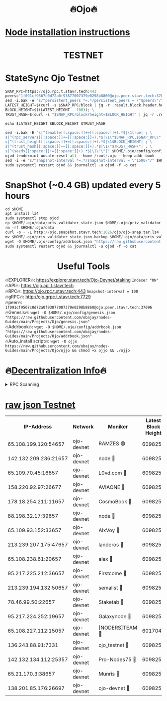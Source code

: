 <h1 align="center"> 🔥Ojo🔥</h1>

[Node installation instructions](https://github.com/obajay/nodes-Guides/tree/main/Projects/Ojo)
=

<h1 align="center"> TESTNET</h1>

# StateSync Ojo Testnet
```python
SNAP_RPC=https://ojo.rpc.t.stavr.tech:443
peers="1f091cf9567c0d72a0f93877007379e0298b8860@ojo.peer.stavr.tech:37096"
sed -i.bak -e "s/^persistent_peers *=.*/persistent_peers = \"$peers\"/" $HOME/.ojo/config/config.toml
LATEST_HEIGHT=$(curl -s $SNAP_RPC/block | jq -r .result.block.header.height); \
BLOCK_HEIGHT=$((LATEST_HEIGHT - 100)); \
TRUST_HASH=$(curl -s "$SNAP_RPC/block?height=$BLOCK_HEIGHT" | jq -r .result.block_id.hash)

echo $LATEST_HEIGHT $BLOCK_HEIGHT $TRUST_HASH

sed -i.bak -E "s|^(enable[[:space:]]+=[[:space:]]+).*$|\1true| ; \
s|^(rpc_servers[[:space:]]+=[[:space:]]+).*$|\1\"$SNAP_RPC,$SNAP_RPC\"| ; \
s|^(trust_height[[:space:]]+=[[:space:]]+).*$|\1$BLOCK_HEIGHT| ; \
s|^(trust_hash[[:space:]]+=[[:space:]]+).*$|\1\"$TRUST_HASH\"| ; \
s|^(seeds[[:space:]]+=[[:space:]]+).*$|\1\"\"|" $HOME/.ojo/config/config.toml
ojod tendermint unsafe-reset-all --home /root/.ojo --keep-addr-book
sed -i -e "s/^snapshot-interval *=.*/snapshot-interval = \"1500\"/" $HOME/.ojo/config/app.toml
sudo systemctl restart ojod && journalctl -u ojod -f -o cat
```
# SnapShot (~0.4 GB) updated every 5 hours
```python
cd $HOME
apt install lz4
sudo systemctl stop ojod
cp $HOME/.ojo/data/priv_validator_state.json $HOME/.ojo/priv_validator_state.json.backup
rm -rf $HOME/.ojo/data
curl -o - -L http://ojo.snapshot.stavr.tech:1026/ojo/ojo-snap.tar.lz4 | lz4 -c -d - | tar -x -C $HOME/.ojo --strip-components 2
mv $HOME/.ojo/priv_validator_state.json.backup $HOME/.ojo/data/priv_validator_state.json
wget -O $HOME/.ojo/config/addrbook.json "https://raw.githubusercontent.com/obajay/nodes-Guides/main/Projects/Ojo/addrbook.json"
sudo systemctl restart ojod && journalctl -u ojod -f -o cat
```
 <h1 align="center"> Useful Tools</h1>

🔥EXPLORER🔥:        https://explorer.stavr.tech/Ojo-Devnet/staking        `Indexer "ON"` \
🔥API🔥:                     https://ojo.api.t.stavr.tech \
🔥RPC🔥:                    https://ojo.rpc.t.stavr.tech:443              `Snapshot-interval = 100` \
🔥gRPC🔥:                  http://ojo.grpc.t.stavr.tech:7729 \
🔥peer🔥:                   `1f091cf9567c0d72a0f93877007379e0298b8860@ojo.peer.stavr.tech:37096` \
🔥Genesis🔥:    ```wget -O $HOME/.ojo/config/genesis.json "https://raw.githubusercontent.com/obajay/nodes-Guides/main/Projects/Ojo/genesis.json"``` \
🔥Addrbook🔥:    ```wget -O $HOME/.ojo/config/addrbook.json "https://raw.githubusercontent.com/obajay/nodes-Guides/main/Projects/Ojo/addrbook.json"``` \
🔥Auto_install script🔥: ```wget -O ojjo https://raw.githubusercontent.com/obajay/nodes-Guides/main/Projects/Ojo/ojjo && chmod +x ojjo && ./ojjo```

🔥[Decentralization Info](https://github.com/obajay/StateSync-snapshots/tree/main/Projects/Ojo/Decentralization)🔥
=


<details>
<summary>RPC Scanning</summary>

<h2 align="center"> We scan nodes in real time every 4 hours. And we provide the final result of RPC endpoints.
We cannot influence the operation of these nodes in any way. </h2>


```python
If Voting Power is higher than 0 --> then the Node is a validator of the network and may be subject to attack and be a potential threat to the chain.
```
```python
We marked such validators with a red symbol
```

</details>

[raw json Testnet](https://rpc-check.ojot.stavr.tech/ojot/rpc-ojot-result.json)
=


<table><tr><th>IP-Address</th><th>Network</th><th>Moniker</th><th>Latest Block Height</th><th>Earliest Block Height</th><th>Catching Up</th><th>Tx Index</th><th>Voting Power</th><th>Scan Time</th></tr><tr><td>65.108.199.120:54657</td><td>ojo-devnet</td><td>RAMZES 🟢</td><td>6098251</td><td>306156</td><td>False</td><td>on</td><td>0</td><td>2024-03-28T22:25:07.780005130UTC</td></tr><tr><td>142.132.209.236:21657</td><td>ojo-devnet</td><td>node 🔴</td><td>6098254</td><td>350001</td><td>False</td><td>on</td><td>1999</td><td>2024-03-28T22:25:24.674856738UTC</td></tr><tr><td>65.109.70.45:16657</td><td>ojo-devnet</td><td>L0vd.com 🔴</td><td>6098255</td><td>695918</td><td>False</td><td>off</td><td>998</td><td>2024-03-28T22:25:30.432421795UTC</td></tr><tr><td>158.220.92.97:26677</td><td>ojo-devnet</td><td>AVIAONE 🔴</td><td>6098254</td><td>2754001</td><td>False</td><td>on</td><td>19926</td><td>2024-03-28T22:25:23.955966054UTC</td></tr><tr><td>178.18.254.211:11657</td><td>ojo-devnet</td><td>CosmoBook 🔴</td><td>6098254</td><td>4392001</td><td>False</td><td>off</td><td>1047</td><td>2024-03-28T22:25:24.948022694UTC</td></tr><tr><td>88.198.32.17:39657</td><td>ojo-devnet</td><td>node 🔴</td><td>6098255</td><td>4710001</td><td>False</td><td>on</td><td>112632</td><td>2024-03-28T22:25:27.183821542UTC</td></tr><tr><td>65.109.93.152:33657</td><td>ojo-devnet</td><td>AlxVoy 🔴</td><td>6098254</td><td>4943001</td><td>False</td><td>on</td><td>6350855</td><td>2024-03-28T22:25:24.466719251UTC</td></tr><tr><td>213.239.207.175:47657</td><td>ojo-devnet</td><td>landeros 🔴</td><td>6098254</td><td>4967924</td><td>False</td><td>off</td><td>11083</td><td>2024-03-28T22:25:24.158717691UTC</td></tr><tr><td>65.108.238.61:20657</td><td>ojo-devnet</td><td>alex 🔴</td><td>6098251</td><td>5131001</td><td>False</td><td>on</td><td>11359</td><td>2024-03-28T22:25:07.482520761UTC</td></tr><tr><td>95.217.225.212:36657</td><td>ojo-devnet</td><td>Firstcome 🔴</td><td>6098252</td><td>5251946</td><td>False</td><td>on</td><td>13566</td><td>2024-03-28T22:25:13.211531518UTC</td></tr><tr><td>213.239.194.132:50657</td><td>ojo-devnet</td><td>semalist 🔴</td><td>6098251</td><td>5540522</td><td>False</td><td>on</td><td>27337</td><td>2024-03-28T22:25:08.002015449UTC</td></tr><tr><td>78.46.99.50:22657</td><td>ojo-devnet</td><td>Staketab 🔴</td><td>6098255</td><td>5668501</td><td>False</td><td>on</td><td>1276</td><td>2024-03-28T22:25:30.654042215UTC</td></tr><tr><td>95.217.224.252:19657</td><td>ojo-devnet</td><td>Galaxynode 🔴</td><td>6098255</td><td>5844001</td><td>False</td><td>on</td><td>11888</td><td>2024-03-28T22:25:29.529483679UTC</td></tr><tr><td>65.108.227.112:15057</td><td>ojo-devnet</td><td>[NODERS]TEAM 🔴</td><td>6017044</td><td>5917044</td><td>False</td><td>off</td><td>9999</td><td>2024-03-28T22:25:29.826102296UTC</td></tr><tr><td>136.243.88.91:7331</td><td>ojo-devnet</td><td>ojo_testnet 🔴</td><td>6098253</td><td>5982345</td><td>False</td><td>off</td><td>1000</td><td>2024-03-28T22:25:15.487325897UTC</td></tr><tr><td>142.132.134.112:25357</td><td>ojo-devnet</td><td>Pro-Nodes75 🔴</td><td>6098252</td><td>5998252</td><td>False</td><td>on</td><td>24651</td><td>2024-03-28T22:25:10.577145560UTC</td></tr><tr><td>65.21.170.3:38657</td><td>ojo-devnet</td><td>Munris 🔴</td><td>6098252</td><td>5998252</td><td>False</td><td>off</td><td>20123</td><td>2024-03-28T22:25:12.911079166UTC</td></tr><tr><td>138.201.85.176:26697</td><td>ojo-devnet</td><td>ojo-devnet 🔴</td><td>6098255</td><td>5998255</td><td>False</td><td>on</td><td>1000024000</td><td>2024-03-28T22:25:30.133215264UTC</td></tr></table>
